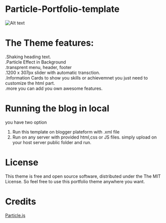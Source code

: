 # Particle-Portfolio-template
![Alt text](https://user-images.githubusercontent.com/24524924/30969619-94fd37c8-a480-11e7-93e2-90474c150320.png "Theme screenshoot")
# The Theme features:
.Shaking heading text.<br/>
.Particle Effect in Background<br/>
.transprent menu, header, footer<br/>
.1200 x 307px slider with automatic transction.<br/>
.Information Cards to show you skills or achievemnet you just need to customize the html part.<br/>
.more you can add you own awesome features.<br/>

# Running the blog in local
you have two option <br/>
1. Run this template on blogger plateform with .xml file<br/>
2. Run on any server with provided html,css or JS files. simply upload on your host server public folder and run.
# License

This theme is free and open source software, distributed under the The MIT License. So feel free to use this portfolio theme anywhere you want.

# Credits

<a href="https://cldup.com/S6Ptkwu_qA.js" >Particle.js</a> 
